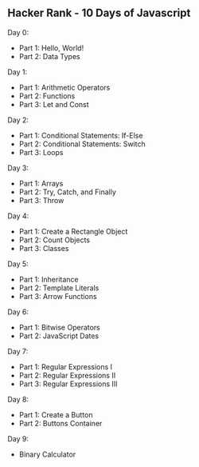 ## Hacker Rank - 10 Days of Javascript 

Day 0:
- Part 1: Hello, World!
- Part 2: Data Types

Day 1:
- Part 1: Arithmetic Operators
- Part 2: Functions
- Part 3: Let and Const

Day 2:
- Part 1: Conditional Statements: If-Else
- Part 2: Conditional Statements: Switch
- Part 3: Loops

Day 3:
- Part 1: Arrays
- Part 2: Try, Catch, and Finally
- Part 3: Throw

Day 4:
- Part 1: Create a Rectangle Object
- Part 2: Count Objects
- Part 3: Classes

Day 5:
- Part 1: Inheritance
- Part 2: Template Literals
- Part 3: Arrow Functions

Day 6:
- Part 1: Bitwise Operators
- Part 2: JavaScript Dates

Day 7:
- Part 1: Regular Expressions I
- Part 2: Regular Expressions II
- Part 3: Regular Expressions III

Day 8: 
- Part 1: Create a Button
- Part 2: Buttons Container

Day 9: 
- Binary Calculator
